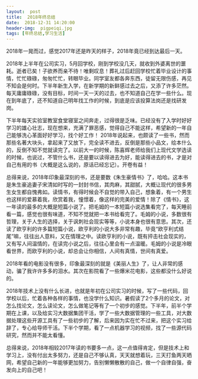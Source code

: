 ```yaml
---
layout:  post
title:  2018年终总结
date:  2018-12-31 14:20:00
header-img:  pigpeiqi.jpg
tags: [年终总结,学习生活]
---
```

2018年一晃而过，感觉2017年还是昨天的样子，2018年竟已经到达最后一天。

2018年上半年在公司实习，5月回学校，刚到学校没几天，就收到外婆离世的噩耗。逝者已矣！子欲养而亲不待！唯剩叹息！葬礼过后赶回学校忙着毕业设计的事情，忙忙碌碌，匆匆忙忙，转眼毕业。同学室友都各奔东西，徒留无限伤感，再见不知会是何时。下半年新生入学，在新学期的新鲜感过去之后，又添了许多茫然。每天庸庸碌碌，没有目标，时间一天一天的过去，也不知道自己在学一些什么。现在到年底了，还不知道自己明年找工作的时候，到底是应该投算法岗还是找研发岗。

下半年每天实验室教室食堂寝室之间奔走，过得很是乏味。已经没有了入学时好好学习的雄心壮志，现在想来，充满了罪恶感，觉得自己不能这样，希望新的一年自己能够洗心革面好好学习，找个好工作！
2018年说起来，也颇读了一些书，然而那些名著大块头，拿起来了又放下，完全读不进去，反倒是那些小品文，绘本什么的，反倒不知不觉就读完了。以前大一的时候，陈喜辉老师给我们上现代文学选读的时候，也说过，不管什么书，还是要以读得进去为好，能读得进去的书，才是对自己有用的书（大概是这么说的，原话已经忘记）。开卷有益！

总得来说，2018年印象最深刻的书，还是要数《朱生豪情书》了，哈哈。这本书是朱生豪追妻子宋清如时写的一封封书信，其肉麻，其甜腻，大概让现代的很多男生女生都自愧弗如。读情书，有得时候会不自觉的带入自己，想象着，有一个男生也这样的爱慕着我，欣赏着我，憧憬着，像这样的完美的爱情！除了《情书》，这一年读的最多的大概是短篇小说了。把毛姆的一本短篇小说选集看完了，每天睡前看一篇，感觉也很有味道，不知不觉就把一本书给看完了。毛姆的小说，多数很有哲理，关于人生的选择，关于讽刺社会现实等等，小说本身也很有意思。其次，还读了欧亨利的许多篇短篇小说，欧亨利的小说大多非常有趣，毕竟“欧亨利式结尾”嘛，往往出人意料，又在情理之中。读欧亨利的小说，既有抨击社会现实的，又有写人间温情的，在读完小说之后，往往心里会有一点温暖。毛姆的小说是冷眼看世界，而欧亨利的小说，却总会让你相信，人间有真情，世间有真爱。

2018年看的电影没有很多，印象最深刻的就是《美丽人生》了，让人非常的感动，骗了我许许多多的泪水。其次在影院看了一些爆米花电影，这些都没什么好说的。

2018年技术上没有什么长进，也就是年初在公司实习的时候，写了一些代码，回学校以后，忙着各种各样的事情，也没学什么知识。暑假读了2个多月的论文，对怎么找论文，怎么读论文，怎么做笔记等有了一个初步的感觉。下半年，前半个学期在上课，以及给实习大数据集团干活，学了一些大数据管理的一些工具，对大数据处理这些开源工具有了一些初步的了解，后来因为实在忙不过来，把这个实习给辞了，专心给导师干活。下半个学期，看了一点机器学习的视频，找了一些源代码研究，然而并不能太看懂。

总得来说，2018年相较2017年读的书要多一点，这一点值得肯定，但是技术上和学习上，没有付出太多努力，还是自己不够认真，天天就想着玩，三天打鱼两天晒网，希望自己新的一年能够更加努力，告别懒懒散散的自己，做一个自律自强，奋发向上的自己吧！